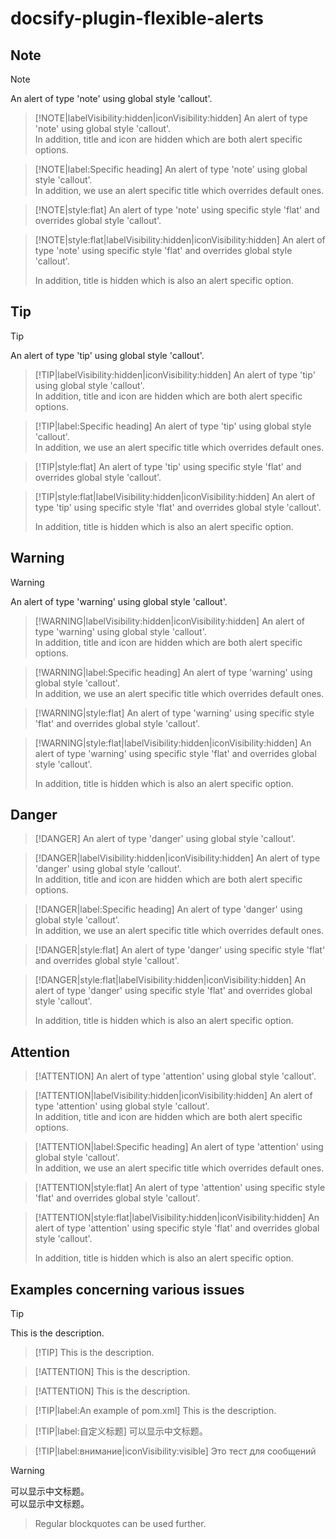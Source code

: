 # docsify-plugin-flexible-alerts

## Note

> [!NOTE]
> An alert of type 'note' using global style 'callout'.

<!-- -->
> [!NOTE|labelVisibility:hidden|iconVisibility:hidden]
> An alert of type 'note' using global style 'callout'.<br/>
> In addition, title and icon are hidden which are both alert specific options.

<!-- -->
> [!NOTE|label:Specific heading]
> An alert of type 'note' using global style 'callout'.<br/>
> In addition, we use an alert specific title which overrides default ones.

<!-- -->
> [!NOTE|style:flat]
> An alert of type 'note' using specific style 'flat' and overrides global style 'callout'.

<!-- -->
> [!NOTE|style:flat|labelVisibility:hidden|iconVisibility:hidden]
> An alert of type 'note' using specific style 'flat' and overrides global style 'callout'.
>
> In addition, title is hidden which is also an alert specific option.

## Tip

> [!TIP]
> An alert of type 'tip' using global style 'callout'.

<!-- -->
> [!TIP|labelVisibility:hidden|iconVisibility:hidden]
> An alert of type 'tip' using global style 'callout'.<br/>
> In addition, title and icon are hidden which are both alert specific options.

<!-- -->
> [!TIP|label:Specific heading]
> An alert of type 'tip' using global style 'callout'.<br/>
> In addition, we use an alert specific title which overrides default ones.

<!-- -->
> [!TIP|style:flat]
> An alert of type 'tip' using specific style 'flat' and overrides global style 'callout'.

<!-- -->
> [!TIP|style:flat|labelVisibility:hidden|iconVisibility:hidden]
> An alert of type 'tip' using specific style 'flat' and overrides global style 'callout'.
>
> In addition, title is hidden which is also an alert specific option.

## Warning

> [!WARNING]
> An alert of type 'warning' using global style 'callout'.

<!-- -->
> [!WARNING|labelVisibility:hidden|iconVisibility:hidden]
> An alert of type 'warning' using global style 'callout'.<br/>
> In addition, title and icon are hidden which are both alert specific options.

<!-- -->
> [!WARNING|label:Specific heading]
> An alert of type 'warning' using global style 'callout'.<br/>
> In addition, we use an alert specific title which overrides default ones.

<!-- -->
> [!WARNING|style:flat]
> An alert of type 'warning' using specific style 'flat' and overrides global style 'callout'.

<!-- -->
> [!WARNING|style:flat|labelVisibility:hidden|iconVisibility:hidden]
> An alert of type 'warning' using specific style 'flat' and overrides global style 'callout'.
>
> In addition, title is hidden which is also an alert specific option.

## Danger

> [!DANGER]
> An alert of type 'danger' using global style 'callout'.

<!-- -->
> [!DANGER|labelVisibility:hidden|iconVisibility:hidden]
> An alert of type 'danger' using global style 'callout'.<br/>
> In addition, title and icon are hidden which are both alert specific options.

<!-- -->
> [!DANGER|label:Specific heading]
> An alert of type 'danger' using global style 'callout'.<br/>
> In addition, we use an alert specific title which overrides default ones.

<!-- -->
> [!DANGER|style:flat]
> An alert of type 'danger' using specific style 'flat' and overrides global style 'callout'.

<!-- -->
> [!DANGER|style:flat|labelVisibility:hidden|iconVisibility:hidden]
> An alert of type 'danger' using specific style 'flat' and overrides global style 'callout'.
>
> In addition, title is hidden which is also an alert specific option.

## Attention

> [!ATTENTION]
> An alert of type 'attention' using global style 'callout'.

<!-- -->
> [!ATTENTION|labelVisibility:hidden|iconVisibility:hidden]
> An alert of type 'attention' using global style 'callout'.<br/>
> In addition, title and icon are hidden which are both alert specific options.

<!-- -->
> [!ATTENTION|label:Specific heading]
> An alert of type 'attention' using global style 'callout'.<br/>
> In addition, we use an alert specific title which overrides default ones.

<!-- -->
> [!ATTENTION|style:flat]
> An alert of type 'attention' using specific style 'flat' and overrides global style 'callout'.

<!-- -->
> [!ATTENTION|style:flat|labelVisibility:hidden|iconVisibility:hidden]
> An alert of type 'attention' using specific style 'flat' and overrides global style 'callout'.
>
> In addition, title is hidden which is also an alert specific option.

## Examples concerning various issues

> [!TIP]
> This is the description.

<!-- -->
> [!TIP] This is the description.

<!-- -->
> [!ATTENTION]
> This is the description.

<!-- -->
> [!ATTENTION]
> This is the description.

<!-- -->
> [!TIP|label:An example of pom.xml]
> This is the description.

<!-- -->
> [!TIP|label:自定义标题]
> 可以显示中文标题。

<!-- -->
> [!TIP|label:внимание|iconVisibility:visible]
> Это тест для сообщений

<!-- -->
> [!warning]
> 可以显示中文标题。<br>
> 可以显示中文标题。

<!-- -->
> Regular blockquotes can be used further.